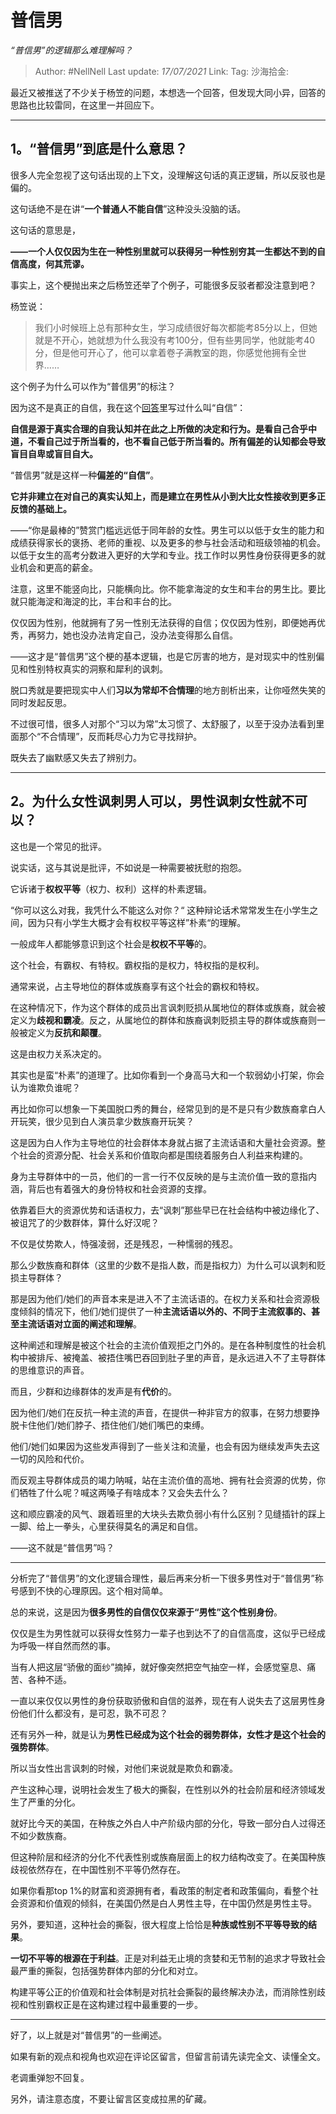 # 普信男

*“普信男”的逻辑那么难理解吗？*

> Author: #NellNell
> Last update: *17/07/2021*
> Link:
> Tag:
> 沙海拾金:

最近又被推送了不少关于杨笠的问题，本想选一个回答，但发现大同小异，回答的思路也比较雷同，在这里一并回应下。

---

## 1。“普信男”到底是什么意思？

很多人完全忽视了这句话出现的上下文，没理解这句话的真正逻辑，所以反驳也是偏的。

这句话绝不是在讲“**一个普通人不能自信**”这种没头没脑的话。

这句话的意思是，

**——一个人仅仅因为生在一种性别里就可以获得另一种性别穷其一生都达不到的自信高度，何其荒谬。**

事实上，这个梗抛出来之后杨笠还举了个例子，可能很多反驳者都没注意到吧？

杨笠说：

> 我们小时候班上总有那种女生，学习成绩很好每次都能考85分以上，但她就是不开心，她就想为什么我没有考100分，但有些男同学，他就能考40分，但是他可开心了，他可以拿着卷子满教室的跑，你感觉他拥有全世界……

这个例子为什么可以作为“普信男”的标注？

因为这不是真正的自信，我在这个[回答](https://www.zhihu.com/question/19553905/answer/605105794)里写过什么叫“自信”：

**自信是源于真实合理的自我认知并在此之上所做的决定和行为。是看自己合乎中道，不看自己过于所当看的，也不看自己低于所当看的。所有偏差的认知都会导致盲目自卑或盲目自大。**

“普信男”就是这样一种**偏差的“自信”**。

**它并非建立在对自己的真实认知上，而是建立在男性从小到大比女性接收到更多正反馈的基础上。**

——“你是最棒的”赞赏门槛远远低于同年龄的女性。男生可以以低于女生的能力和成绩获得家长的褒扬、老师的重视、以及更多的参与社会活动和班级领袖的机会。以低于女生的高考分数进入更好的大学和专业。找工作时以男性身份获得更多的就业机会和更高的薪金。

注意，这里不能竖向比，只能横向比。你不能拿海淀的女生和丰台的男生比。要比就只能海淀和海淀的比，丰台和丰台的比。

仅仅因为性别，他就拥有了另一性别无法获得的自信；仅仅因为性别，即便她再优秀，再努力，她也没办法肯定自己，没办法变得那么自信。

——这才是“普信男”这个梗的基本逻辑，也是它厉害的地方，是对现实中的性别偏见和性别特权真实的洞察和犀利的讽刺。

脱口秀就是要把现实中人们**习以为常却不合情理**的地方剖析出来，让你哑然失笑的同时发起反思。

不过很可惜，很多人对那个“习以为常”太习惯了、太舒服了，以至于没办法看到里面那个“不合情理”，反而耗尽心力为它寻找辩护。

既失去了幽默感又失去了辨别力。

---

## 2。为什么女性讽刺男人可以，男性讽刺女性就不可以？

这也是一个常见的批评。

说实话，这与其说是批评，不如说是一种需要被抚慰的抱怨。

它诉诸于**权权平等**（权力、权利）这样的朴素逻辑。

“你可以这么对我，我凭什么不能这么对你？“ 这种辩论话术常常发生在小学生之间，因为只有小学生大概才会有权权平等这样”朴素“的理解。

一般成年人都能够意识到这个社会是**权权不平等**的。

这个社会，有霸权、有特权。霸权指的是权力，特权指的是权利。

通常来说，占主导地位的群体或族裔享有这个社会的霸权和特权。

在这种情况下，作为这个群体的成员出言讽刺贬损从属地位的群体或族裔，就会被定义为**歧视和霸凌**。反之，从属地位的群体和族裔讽刺贬损主导的群体或族裔则一般被定义为**反抗和颠覆**。

这是由权力关系决定的。

其实也是蛮“朴素”的道理了。比如你看到一个身高马大和一个软弱幼小打架，你会认为谁欺负谁呢？

再比如你可以想象一下美国脱口秀的舞台，经常见到的是不是只有少数族裔拿白人开玩笑，很少见到白人演员拿少数族裔开玩笑？

这是因为白人作为主导地位的社会群体本身就占据了主流话语和大量社会资源。整个社会的资源分配、社会关系和价值取向都是围绕着服务白人利益来构建的。

身为主导群体中的一员，他们的一言一行不仅反映的是与主流价值一致的意指内涵，背后也有着强大的身份特权和社会资源的支撑。

依靠着巨大的资源优势和话语权力，去“讽刺”那些早已在社会结构中被边缘化了、被诅咒了的少数群体，算什么好汉呢？

不仅是仗势欺人，恃强凌弱，还是残忍，一种懦弱的残忍。

那么少数族裔和群体（这里的少数不是指人数，而是指权力）为什么可以讽刺和贬损主导群体？

那是因为他们/她们的声音本来是进入不了主流话语的。在权力关系和社会资源极度倾斜的情况下，他们/她们提供了一种**主流话语以外的、不同于主流叙事的、甚至主流话语对立面的阐述和理解**。

这种阐述和理解是被这个社会的主流价值观拒之门外的。是在各种制度性的社会机构中被排斥、被掩盖、被捂住嘴巴吞回到肚子里的声音，是永远进入不了主导群体的思维意识的声音。

而且，少群和边缘群体的发声是有**代价**的。

因为他们/她们在反抗一种主流的声音，在提供一种非官方的叙事，在努力想要挣脱卡住他们/她们脖子、捂住他们/她们嘴巴的束缚。

他们/她们如果因为这些发声得到了一些关注和流量，也会有因为继续发声失去这一切的风险和代价。

而反观主导群体成员的竭力呐喊，站在主流价值的高地、拥有社会资源的优势，你们牺牲了什么呢？喊这两嗓子有啥成本？又会失去什么？

这和顺应霸凌的风气、跟着班里的大块头去欺负弱小有什么区别？见缝插针的踩上一脚、给上一拳头，心里获得莫名的满足和自信。

——这不就是“普信男”吗？

---

分析完了“普信男”的文化逻辑合理性，最后再来分析一下很多男性对于“普信男”称号感到不快的心理原因。这个相对简单。

总的来说，这是因为**很多男性的自信仅仅来源于“男性”这个性别身份**。

仅仅是生为男性就可以获得女性努力一辈子也到达不了的自信高度，这似乎已经成为呼吸一样自然而然的事。

当有人把这层“骄傲的面纱”摘掉，就好像突然把空气抽空一样，会感觉窒息、痛苦、各种不适。

一直以来仅仅以男性的身份获取骄傲和自信的滋养，现在有人说失去了这层男性身份他们什么都没有，是可忍，孰不可忍？

还有另外一种，就是认为**男性已经成为这个社会的弱势群体，女性才是这个社会的强势群体**。

所以当女性出言讽刺的时候，对他们来说就是欺负和霸凌。

产生这种心理，说明社会发生了极大的撕裂，在性别以外的社会阶层和经济领域发生了严重的分化。

就好比今天的美国，在种族之外白人中产阶级内部的分化，导致一部分白人过得还不如少数族裔。

但这种阶层和经济的分化不代表性别或族裔层面上的权力结构改变了。在美国种族歧视依然存在，在中国性别不平等仍然存在。

如果你看那top 1%的财富和资源拥有者，看政策的制定者和政策偏向，看整个社会资源和价值观的倾斜，在美国仍然是白人男性主导，在中国仍然是男性主导。

另外，要知道，这种社会的撕裂，很大程度上恰恰是**种族或性别不平等导致的结果**。

**一切不平等的根源在于利益**。正是对利益无止境的贪婪和无节制的追求才导致社会最严重的撕裂，包括强势群体内部的分化和对立。

构建平等公正的价值观和社会体制是对抗社会撕裂的最终解决办法，而消除性别歧视和性别霸权正是在这构建过程中最重要的一步。

---

好了，以上就是对“普信男”的一些阐述。

如果有新的观点和视角也欢迎在评论区留言，但留言前请先读完全文、读懂全文。

老调重弹恕不回复。

另外，请注意态度，不要让留言区变成拉黑的矿藏。
